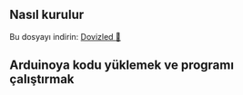 
## Nasıl kurulur

Bu dosyayı indirin: [Dovizled 🔰](https://github.com/24FeiFei1/dovizled/archive/refs/heads/main.zip)

## Arduinoya kodu yüklemek ve programı çalıştırmak

